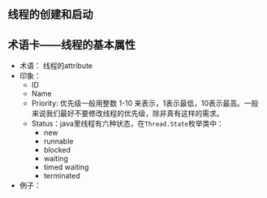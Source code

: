 ## 线程的创建和启动

## 术语卡——线程的基本属性
- 术语： 线程的attribute
- 印象：
	- ID
	- Name
	- Priority: 优先级一般用整数 1-10 来表示，1表示最低，10表示最高。一般来说我们最好不要修改线程的优先级，除非真有这样的需求。
	- Status：java里线程有六种状态，在`Thread.State`枚举类中：
		- new
		- runnable
		- blocked
		- waiting
		- timed waiting
		- terminated
- 例子：